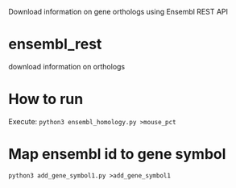 Download information on gene orthologs using Ensembl REST API

# ensembl_rest
download information on orthologs

# How to run
Execute:
`python3 ensembl_homology.py >mouse_pct`

# Map ensembl id to gene symbol
`python3 add_gene_symbol1.py >add_gene_symbol1`
